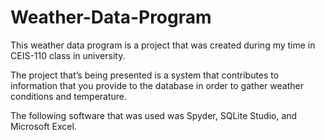 # Weather-Data-Program

This weather data program is a project that was created during my time in CEIS-110 class in university. 

The project that’s being presented is a system that contributes to information that you provide to the database in order to gather weather conditions and temperature.

The following software that was used was Spyder, SQLite Studio, and Microsoft Excel.
